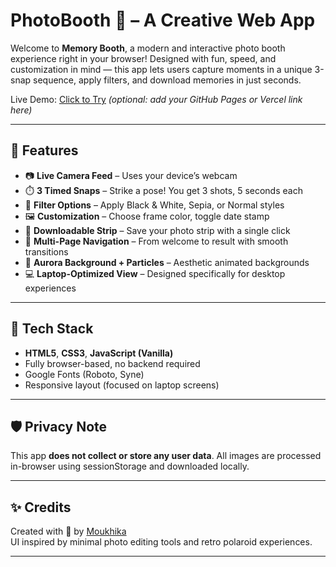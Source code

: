 # PhotoBooth 📸 – A Creative Web App

Welcome to **Memory Booth**, a modern and interactive photo booth experience right in your browser! Designed with fun, speed, and customization in mind — this app lets users capture moments in a unique 3-snap sequence, apply filters, and download memories in just seconds.

Live Demo: [Click to Try](#) *(optional: add your GitHub Pages or Vercel link here)*

---

## 🚀 Features

- 📷 **Live Camera Feed** – Uses your device’s webcam  
- ⏱️ **3 Timed Snaps** – Strike a pose! You get 3 shots, 5 seconds each  
- 🎨 **Filter Options** – Apply Black & White, Sepia, or Normal styles  
- 🖼️ **Customization** – Choose frame color, toggle date stamp  
- 💾 **Downloadable Strip** – Save your photo strip with a single click  
- 🧭 **Multi-Page Navigation** – From welcome to result with smooth transitions  
- 🌈 **Aurora Background + Particles** – Aesthetic animated backgrounds  
- 💻 **Laptop-Optimized View** – Designed specifically for desktop experiences  

---


## 📌 Tech Stack

- **HTML5**, **CSS3**, **JavaScript (Vanilla)**
- Fully browser-based, no backend required
- Google Fonts (Roboto, Syne)
- Responsive layout (focused on laptop screens)

---

## 🛡️ Privacy Note

This app **does not collect or store any user data**. All images are processed in-browser using sessionStorage and downloaded locally.

---

## ✨ Credits

Created with 💜 by [Moukhika](https://github.com/Moukhikaa)  
UI inspired by minimal photo editing tools and retro polaroid experiences.

---

